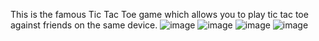 This is the famous Tic Tac Toe game which allows you to play tic tac toe against friends on the same device.
![image](https://user-images.githubusercontent.com/37993456/88383028-51a25300-cdc7-11ea-9bc1-5abc612048c9.png)
![image](https://user-images.githubusercontent.com/37993456/88384076-5ff16e80-cdc9-11ea-8c35-67c64a0a3f35.png)
![image](https://user-images.githubusercontent.com/37993456/88384222-a6df6400-cdc9-11ea-8c2c-3e57fc046cf2.png)
![image](https://user-images.githubusercontent.com/37993456/88384303-c5455f80-cdc9-11ea-9ce6-65ae70c62f90.png)

